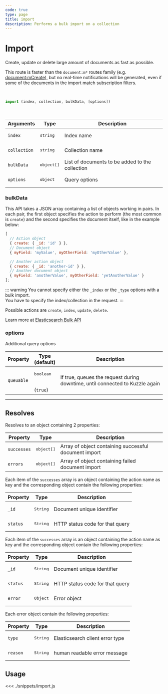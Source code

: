 ```yaml
---
code: true
type: page
title: import
description: Performs a bulk import on a collection
---
```


# Import

Create, update or delete large amount of documents as fast as possible.

This route is faster than the `document:m*` routes family (e.g. [document:mCreate](/sdk/js/7/controllers/document/m-create)), but no real-time notifications will be generated, even if some of the documents in the import match subscription filters.

<br/>

```js
import (index, collection, bulkData, [options])
```

<br/>

| Arguments  | Type                | Description                                     |
| ---------- | ------------------- | ----------------------------------------------- |
| `index`      | <pre>string</pre> | Index name           |
| `collection` | <pre>string</pre> | Collection name      |
| `bulkData` | <pre>object[]</pre> | List of documents to be added to the collection |
| `options`  | <pre>object</pre>   | Query options                                   |

### bulkData

This API takes a JSON array containing a list of objects working in pairs.
In each pair, the first object specifies the action to perform (the most common is `create`) and the second specifies the document itself, like in the example below:

```js
[
  // Action object
  { create: { _id: 'id' } },
  // Document object
  { myField: 'myValue', myOtherField: 'myOtherValue' },

  // Another action object
  { create: { _id: 'another-id' } },
  // Another document object
  { myField: 'anotherValue', myOtherField: 'yetAnotherValue' }
];
```

::: warning
You cannot specify either the `_index` or the `_type` options with a bulk import.  
You have to specify the index/collection in the request.
:::

Possible actions are `create`, `index`, `update`, `delete`.

Learn more at [Elasticsearch Bulk API](https://www.elastic.co/guide/en/elasticsearch/reference/7.3/docs-bulk.html)

### options

Additional query options

| Property   | Type<br/>(default)              | Description                                                                  |
| ---------- | ------------------------------- | ---------------------------------------------------------------------------- |
| `queuable` | <pre>boolean</pre><br/>(`true`) | If true, queues the request during downtime, until connected to Kuzzle again |

---

## Resolves

Resolves to an object containing 2 properties:

| Property | Type                | Description                                         |
| -------- | ------------------- | --------------------------------------------------- |
| `successes`  | <pre>object[]</pre> | Array of object containing successful document import |
| `errors` | <pre>object[]</pre>  | Array of object containing failed document import     |

Each item of the `successes` array is an object containing the action name as key and the corresponding object contain the following properties:

| Property | Type                | Description                                         |
| -------- | ------------------- | --------------------------------------------------- |
| `_id`   | <pre>String</pre>   | Document unique identifier      |
| `status`   | <pre>String</pre>   | HTTP status code for that query      |

Each item of the `successes` array is an object containing the action name as key and the corresponding object contain the following properties:

| Property | Type                | Description                                         |
| -------- | ------------------- | --------------------------------------------------- |
| `_id`   | <pre>String</pre>   | Document unique identifier      |
| `status`   | <pre>String</pre>   | HTTP status code for that query      |
| `error`   | <pre>Object</pre>   | Error object      |

Each error object contain the following properties:

| Property | Type                | Description                                         |
| -------- | ------------------- | --------------------------------------------------- |
| `type`  | <pre>String</pre> | Elasticsearch client error type |
| `reason`  | <pre>String</pre> | human readable error message |


## Usage

<<< ./snippets/import.js
